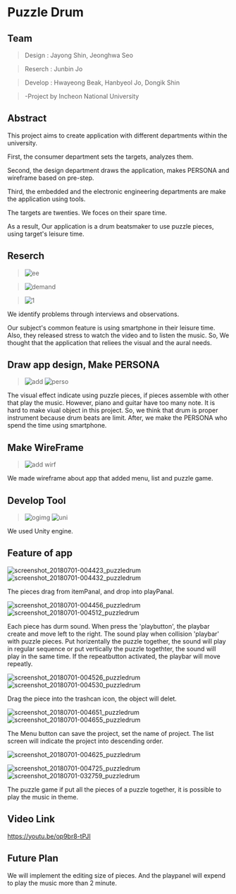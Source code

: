 Puzzle Drum
===================
**Team**
-


>Design : Jayong Shin, Jeonghwa Seo

>Reserch : Junbin Jo

>Develop : Hwayeong Beak, Hanbyeol Jo, Dongik Shin

>-Project by Incheon National University


Abstract
----------
This project aims to create application with different departments within the university.

First, the consumer department sets the targets, analyzes them.

Second, the design department draws the application, makes PERSONA and wireframe based on pre-step.

Third, the embedded and the electronic engineering departments are make the application using tools.

The targets are twenties. We foces on their spare time.

As a result, Our application is a drum beatsmaker to use puzzle pieces, using target's leisure time.

Reserch
---------
>![ee](https://user-images.githubusercontent.com/29765871/42127529-5e43aa04-7cd5-11e8-8e7c-c6f519896e11.jpg)

>![demand](https://user-images.githubusercontent.com/29765871/42127531-61c10e9c-7cd5-11e8-98a9-ade6bafc9f6b.JPG)

>![1](https://user-images.githubusercontent.com/29765871/42127582-609d58bc-7cd6-11e8-9510-a47ba7320b75.JPG)

We identify problems through interviews and observations.


Our subject's common feature is using smartphone in their leisure time. Also, they released stress to watch the video and to listen the music. So, We thought that the application that reliees the visual and the aural needs.

Draw app design, Make PERSONA
-------------------------
>![add](https://user-images.githubusercontent.com/29765871/42127692-2817f540-7cd8-11e8-9e7f-7d26ec73a6b3.jpg)
>![perso](https://user-images.githubusercontent.com/29765871/42127660-b6731ffa-7cd7-11e8-93da-694d871219c4.png)

The visual effect indicate using puzzle pieces, if pieces assemble with other that play the music. However, piano and guitar have  too many note. It is hard to make viual object in this project. So, we think that drum is proper instrument because drum beats are limit. After, we make the PERSONA who spend the time using smartphone. 


Make WireFrame
--------------
>![add wirf](https://user-images.githubusercontent.com/29765871/42127765-7f55fafe-7cd9-11e8-96e2-26db4a433194.png)

We made wireframe about app that added menu, list and puzzle game.

Develop Tool
--------------
>![ogimg](https://user-images.githubusercontent.com/29765871/42127894-28468312-7cdb-11e8-9ac8-5a15cde499f9.jpg)
>![uni](https://user-images.githubusercontent.com/29765871/42127896-2a70f62c-7cdb-11e8-9249-0214d720112b.JPG)

We used Unity engine. 

Feature of app
-----------------
![screenshot_20180701-004423_puzzledrum](https://user-images.githubusercontent.com/29765871/42127984-05a63b48-7cdd-11e8-8963-8a0b599451cf.jpg)
![screenshot_20180701-004432_puzzledrum](https://user-images.githubusercontent.com/29765871/42127985-05d0c8e0-7cdd-11e8-8ef0-188fc5121f4e.jpg)

The pieces drag from itemPanal, and drop into playPanal.

![screenshot_20180701-004456_puzzledrum](https://user-images.githubusercontent.com/29765871/42127986-05f9bcdc-7cdd-11e8-8769-a02e69d5ec5c.jpg)
![screenshot_20180701-004512_puzzledrum](https://user-images.githubusercontent.com/29765871/42127987-062432dc-7cdd-11e8-8b0c-ca8e02719ce8.jpg)

Each piece has durm sound. When press the 'playbutton', the playbar create and move left to the right. The sound play when collision 'playbar' with puzzle pieces. Put horizentally the puzzle together, the sound will play in regular sequence or put vertically the puzzle togethter, the sound will play in the same time. If the repeatbutton activated, the playbar will move repeatly.

![screenshot_20180701-004526_puzzledrum](https://user-images.githubusercontent.com/29765871/42127988-064db238-7cdd-11e8-8770-ea61541244cf.jpg)
![screenshot_20180701-004530_puzzledrum](https://user-images.githubusercontent.com/29765871/42127989-06823cb0-7cdd-11e8-9443-13b479f494f3.jpg)

Drag the piece into the trashcan icon, the object will delet.

![screenshot_20180701-004651_puzzledrum](https://user-images.githubusercontent.com/29765871/42127991-06b2af58-7cdd-11e8-8bf0-c3e86096f163.jpg)
![screenshot_20180701-004655_puzzledrum](https://user-images.githubusercontent.com/29765871/42127992-06e594e0-7cdd-11e8-94da-6bcc63742fa8.jpg)

The Menu button can save the project, set the name of project. The list screen will indicate the project into descending order.

![screenshot_20180701-004625_puzzledrum](https://user-images.githubusercontent.com/29765871/42127993-0d09ccb0-7cdd-11e8-81b2-1dbcac7b86c3.jpg)

![screenshot_20180701-004725_puzzledrum](https://user-images.githubusercontent.com/29765871/42128108-0e346bb6-7cdf-11e8-9057-e1b40c0ae95f.jpg)
![screenshot_20180701-032759_puzzledrum](https://user-images.githubusercontent.com/29765871/42128112-18efd40a-7cdf-11e8-87b7-0b7d55d48e66.jpg)

The puzzle game if put all the pieces of a puzzle together, it is possible to play the music in theme.

Video Link
------------------

https://youtu.be/op9br8-tPJI

Future Plan
----------------

We will implement the editing size of pieces. And the playpanel will expend to play the music more than 2 minute.
